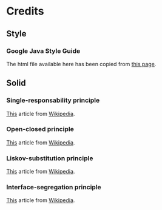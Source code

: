 # Credits

## Style 
### Google Java Style Guide
The html file available here has been copied from [this page](https://google.github.io/styleguide/javaguide.html).

## Solid
### Single-responsability principle  
[This](https://en.wikipedia.org/wiki/Single-responsibility_principle) article from [Wikipedia](https://wikipedia.org).
### Open-closed principle  
[This](https://en.wikipedia.org/wiki/Open%E2%80%93closed_principle) article from [Wikipedia](https://wikipedia.org).

### Liskov-substitution principle  
[This](https://en.wikipedia.org/wiki/Liskov_substitution_principle) article from [Wikipedia](https://wikipedia.org).

### Interface-segregation principle  
[This](https://en.wikipedia.org/wiki/Interface_segregation_principle) article from [Wikipedia](https://wikipedia.org).



